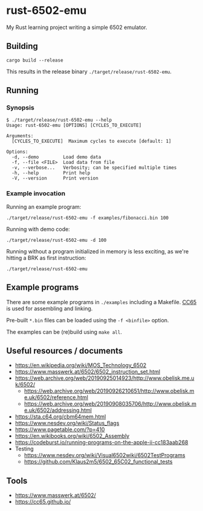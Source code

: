 # rust-6502-emu

My Rust learning project writing a simple 6502 emulator.

## Building

```shell
cargo build --release
```

This results in the release binary `./target/release/rust-6502-emu`.

## Running

### Synopsis

```
$ ./target/release/rust-6502-emu --help
Usage: rust-6502-emu [OPTIONS] [CYCLES_TO_EXECUTE]

Arguments:
  [CYCLES_TO_EXECUTE]  Maximum cycles to execute [default: 1]

Options:
  -d, --demo         Load demo data
  -f, --file <FILE>  Load data from file
  -v, --verbose...   Verbosity; can be specified multiple times
  -h, --help         Print help
  -V, --version      Print version
```

### Example invocation

Running an example program:

```shell
./target/release/rust-6502-emu -f examples/fibonacci.bin 100
```

Running with demo code:

```shell
./target/release/rust-6502-emu -d 100
```

Running without a program initialized in memory is less exciting, as we're hitting a BRK as first instruction:

```shell
./target/release/rust-6502-emu
```

## Example programs

There are some example programs in `./examples` including a Makefile. [CC65](https://cc65.github.io/) is used for assembling and linking.

Pre-built `*.bin` files can be loaded using the `-f <binfile>` option.

The examples can be (re)build using `make all`.

## Useful resources / documents

* https://en.wikipedia.org/wiki/MOS_Technology_6502
* https://www.masswerk.at/6502/6502_instruction_set.html
* https://web.archive.org/web/20190925014923/http://www.obelisk.me.uk/6502/
  * https://web.archive.org/web/20190926210651/http://www.obelisk.me.uk/6502/reference.html
  * https://web.archive.org/web/20190908035706/http://www.obelisk.me.uk/6502/addressing.html
* https://sta.c64.org/cbm64mem.html
* https://www.nesdev.org/wiki/Status_flags
* https://www.pagetable.com/?p=410
* https://en.wikibooks.org/wiki/6502_Assembly
* https://codeburst.io/running-programs-on-the-apple-ii-cc183aab268
* Testing
  * https://www.nesdev.org/wiki/Visual6502wiki/6502TestPrograms
  * https://github.com/Klaus2m5/6502_65C02_functional_tests

## Tools

* https://www.masswerk.at/6502/
* https://cc65.github.io/

